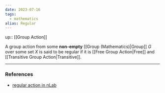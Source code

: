 ```yaml
---
date: 2023-07-16
tags:
  - mathematics
alias: Regular
---
```

up:: [[Group Action]]

A group action from some **non-empty** [[Group (Mathematics)|Group]] $G$ over some set $X$ is said to be regular if it is [[Free Group Action|Free]] and [[Transitive Group Action|Transitive]]. 

---
### References
- [regular action in nLab](https://ncatlab.org/nlab/show/regular+action)